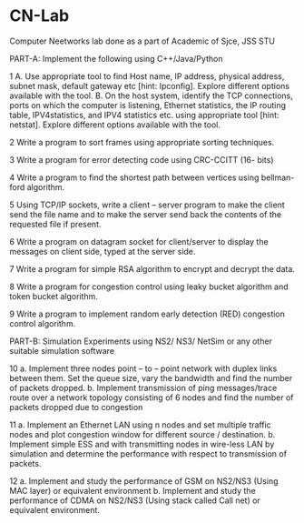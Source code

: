 # CN-Lab
Computer Neetworks lab done as a part of Academic of Sjce, JSS STU

PART-A: Implement the following using C++/Java/Python

1  A. Use appropriate tool to find Host name, IP address, physical 
      address, subnet mask, default gateway etc [hint: Ipconfig]. Explore 
      different options available with the tool. 
   B. On the host system, identify the TCP connections, ports on which 
      the computer is listening, Ethernet statistics, the IP routing table, 
      IPV4statistics, and IPV4 statistics etc. using appropriate tool [hint: 
      netstat]. Explore different options available with the tool.
      
2  Write a program to sort frames using appropriate sorting techniques.

3  Write a program for error detecting code using CRC-CCITT (16- bits)

4  Write a program to find the shortest path between vertices using 
   bellman-ford algorithm.
   
5  Using TCP/IP sockets, write a client – server program to make the 
   client send the file name and to make the server send back the contents 
   of the requested file if present.
   
6  Write a program on datagram socket for client/server to display the 
   messages on client side, typed at the server side. 
   
7  Write a program for simple RSA algorithm to encrypt and decrypt the 
   data. 
   
8  Write a program for congestion control using leaky bucket algorithm 
   and token bucket algorithm. 
   
9  Write a program to implement random early detection (RED) 
   congestion control algorithm. 


PART-B: Simulation Experiments using NS2/ NS3/ NetSim or any other 
suitable simulation software 
 
10 a. Implement three nodes point – to – point network with duplex 
      links between them. Set the queue size, vary the bandwidth and find 
      the number of packets dropped. 
   b. Implement transmission of ping messages/trace route over a 
      network topology consisting of 6 nodes and find the number of packets 
      dropped due to congestion 
      
11 a. Implement an Ethernet LAN using n nodes and set multiple traffic 
      nodes and plot congestion window for different source / destination. 
   b. Implement simple ESS and with transmitting nodes in wire-less 
      LAN by simulation and determine the performance with respect to 
      transmission of packets.
      
12 a. Implement and study the performance of GSM on NS2/NS3 
      (Using MAC layer) or equivalent environment 
   b. Implement and study the performance of CDMA on NS2/NS3 
      (Using stack called Call net) or equivalent environment.
